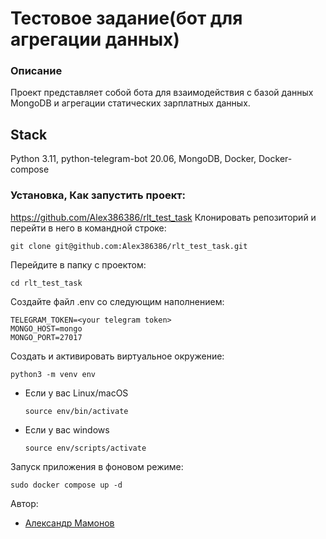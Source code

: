 # Тестовое задание(бот для агрегации данных)

### Описание

Проект представляет собой бота для взаимодействия с базой данных MongoDB и агрегации статических зарплатных данных.

## Stack 

Python 3.11, python-telegram-bot 20.06, MongoDB, Docker, Docker-compose


### Установка, Как запустить проект:
https://github.com/Alex386386/rlt_test_task
Клонировать репозиторий и перейти в него в командной строке:

```
git clone git@github.com:Alex386386/rlt_test_task.git
```

Перейдите в папку с проектом:

```
cd rlt_test_task
```

Cоздайте файл .env со следующим наполнением:

```
TELEGRAM_TOKEN=<your telegram token>
MONGO_HOST=mongo
MONGO_PORT=27017
```


Создать и активировать виртуальное окружение:

```
python3 -m venv env
```

* Если у вас Linux/macOS

    ```
    source env/bin/activate
    ```

* Если у вас windows

    ```
    source env/scripts/activate
    ```

Запуск приложения в фоновом режиме:

```
sudo docker compose up -d
```

Автор:
- [Александр Мамонов](https://github.com/Alex386386) 